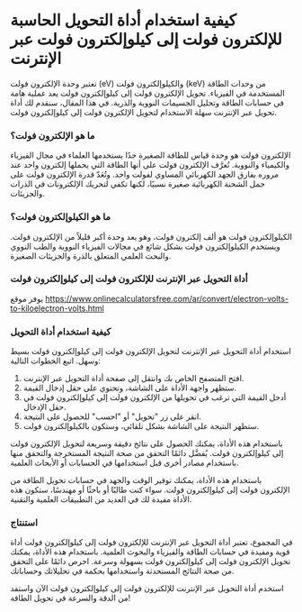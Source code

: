 كيفية استخدام أداة التحويل الحاسبة للإلكترون فولت إلى كيلوإلكترون فولت عبر الإنترنت
===================================================================================

تعتبر وحدة الإلكترون فولت (eV) والكيلوإلكترون فولت (keV) من وحدات الطاقة المستخدمة في الفيزياء. تحويل الإلكترون فولت إلى كيلوإلكترون فولت يعد عملية هامة في حسابات الطاقة وتحليل الجسيمات النووية والذرية. في هذا المقال، سنقدم لك أداة تحويل عبر الإنترنت سهلة الاستخدام لتحويل الإلكترون فولت إلى كيلوإلكترون فولت.

### ما هو الإلكترون فولت؟

الإلكترون فولت هو وحدة قياس للطاقة الصغيرة جدًا يستخدمها العلماء في مجال الفيزياء والكيمياء والنووية. تُعرَّف الإلكترون فولت على أنها الطاقة التي يحملها إلكترون واحد عند مروره بفارق الجهد الكهربائي المساوي لفولت واحد. وتُعَدّ قدرة الإلكترون فولت على حمل الشحنة الكهربائية صغيرة نسبيًا، لكنها تكفي لتحريك الإلكترونات في الذرات والجزيئات.

### ما هو الكيلوإلكترون فولت؟

الكيلوإلكترون فولت هو ألف إلكترون فولت، وهو يعد وحدة أكبر قليلاً من الإلكترون فولت. ويستخدم الكيلوإلكترون فولت بشكل شائع في مجالات الفيزياء النووية والطب النووي والبحث العلمي المتعلق بالذرة والجزيئات الصغيرة.

### أداة التحويل عبر الإنترنت للإلكترون فولت إلى كيلوإلكترون فولت

يوفر موقع <https://www.onlinecalculatorsfree.com/ar/convert/electron-volts-to-kiloelectron-volts.html>

### كيفية استخدام أداة التحويل

استخدام أداة التحويل عبر الإنترنت لتحويل الإلكترون فولت إلى كيلوإلكترون فولت بسيط وسهل. اتبع الخطوات التالية:

1. افتح المتصفح الخاص بك وانتقل إلى صفحة أداة التحويل عبر الإنترنت.
2. ستظهر واجهة الأداة على الشاشة، وتحتوي على حقل إدخال القيمة.
3. أدخل القيمة التي ترغب في تحويلها من الإلكترون فولت إلى كيلوإلكترون فولت في حقل الإدخال.
4. انقر على زر "تحويل" أو "احسب" للحصول على النتيجة.
5. ستظهر النتيجة على الشاشة بشكل تلقائي، وستكون بالكيلوإلكترون فولت.

باستخدام هذه الأداة، يمكنك الحصول على نتائج دقيقة وسريعة لتحويل الإلكترون فولت إلى كيلوإلكترون فولت. يُفضَّل دائمًا التحقق من صحة النتيجة المستخرجة والتحقق منها باستخدام مصادر أخرى قبل استخدامها في الحسابات أو الأبحاث العلمية.

باستخدام هذه الأداة، يمكنك توفير الوقت والجهد في حسابات تحويل الطاقة من الإلكترون فولت إلى كيلوإلكترون فولت. سواء كنت طالبًا أو باحثًا أو مهندسًا، ستكون هذه الأداة مفيدة لك في العديد من التطبيقات العلمية والتقنية.

### استنتاج

في المجموع، تعتبر أداة التحويل عبر الإنترنت للإلكترون فولت إلى كيلوإلكترون فولت أداة قوية ومفيدة في حسابات الطاقة والفيزياء والبحوث العلمية. باستخدام هذه الأداة، يمكنك تحويل الإلكترون فولت إلى كيلوإلكترون فولت بسهولة وسرعة. احرص دائمًا على التحقق من صحة النتائج المستحدثة واستخدامها بحكمة في تحليلاتك وحساباتك.

استخدم أداة التحويل عبر الإنترنت للإلكترون فولت إلى كيلوإلكترون فولت الآن واستفد من الدقة والسرعة في تحويل الطاقة!